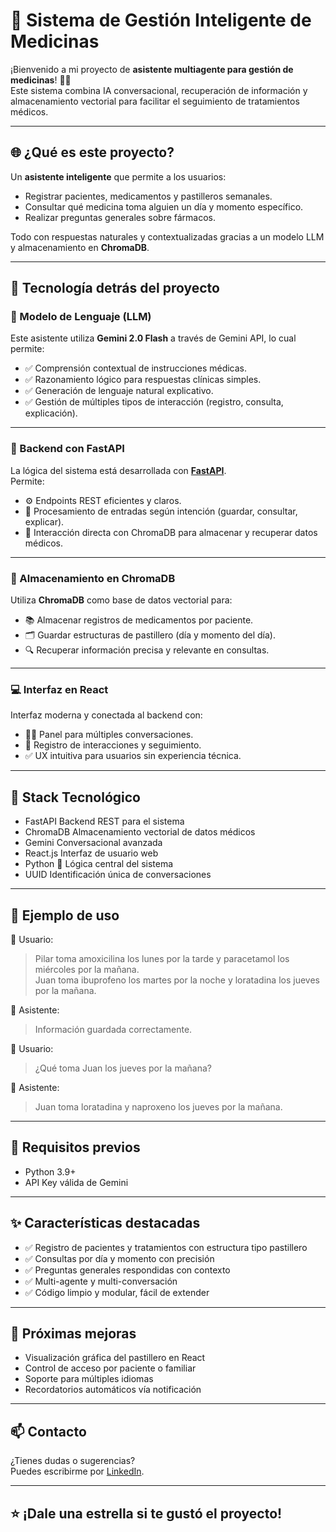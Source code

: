 # 💊 Sistema de Gestión Inteligente de Medicinas

¡Bienvenido a mi proyecto de **asistente multiagente para gestión de medicinas**! 🧠💬  
Este sistema combina IA conversacional, recuperación de información y almacenamiento vectorial para facilitar el seguimiento de tratamientos médicos.

---

## 🌐 ¿Qué es este proyecto?

Un **asistente inteligente** que permite a los usuarios:

- Registrar pacientes, medicamentos y pastilleros semanales.
- Consultar qué medicina toma alguien un día y momento específico.
- Realizar preguntas generales sobre fármacos.

Todo con respuestas naturales y contextualizadas gracias a un modelo LLM y almacenamiento en **ChromaDB**.

---

## 🧠 Tecnología detrás del proyecto

### 🚀 Modelo de Lenguaje (LLM)

Este asistente utiliza **Gemini 2.0 Flash** a través de Gemini API, lo cual permite:

- ✅ Comprensión contextual de instrucciones médicas.
- ✅ Razonamiento lógico para respuestas clínicas simples.
- ✅ Generación de lenguaje natural explicativo.
- ✅ Gestión de múltiples tipos de interacción (registro, consulta, explicación).

---

### 🧠 Backend con FastAPI

La lógica del sistema está desarrollada con **[FastAPI](https://fastapi.tiangolo.com/)**.  
Permite:

- ⚙️ Endpoints REST eficientes y claros.
- 🔄 Procesamiento de entradas según intención (guardar, consultar, explicar).
- 💾 Interacción directa con ChromaDB para almacenar y recuperar datos médicos.

---

### 💾 Almacenamiento en ChromaDB

Utiliza **ChromaDB** como base de datos vectorial para:

- 📚 Almacenar registros de medicamentos por paciente.
- 🗂️ Guardar estructuras de pastillero (día y momento del día).
- 🔍 Recuperar información precisa y relevante en consultas.

---

### 💻 Interfaz en React

Interfaz moderna y conectada al backend con:

- 🧑‍⚕️ Panel para múltiples conversaciones.
- 💬 Registro de interacciones y seguimiento.
- ✅ UX intuitiva para usuarios sin experiencia técnica.

---

##  🧰 Stack Tecnológico

- FastAPI	        Backend REST para el sistema  
- ChromaDB	        Almacenamiento vectorial de datos médicos  
- Gemini           Conversacional avanzada  
- React.js	        Interfaz de usuario web  
- Python 🐍	        Lógica central del sistema  
- UUID	            Identificación única de conversaciones  

---

## 🧪 Ejemplo de uso

👤 Usuario:  
> Pilar toma amoxicilina los lunes por la tarde y paracetamol los miércoles por la mañana.  
> Juan toma ibuprofeno los martes por la noche y loratadina los jueves por la mañana.

🤖 Asistente:  
> Información guardada correctamente.

👤 Usuario:  
> ¿Qué toma Juan los jueves por la mañana?

🤖 Asistente:  
> Juan toma loratadina y naproxeno los jueves por la mañana.

---

## 🔐 Requisitos previos

- Python 3.9+
- API Key válida de Gemini

---

## ✨ Características destacadas

- ✅ Registro de pacientes y tratamientos con estructura tipo pastillero  
- ✅ Consultas por día y momento con precisión  
- ✅ Preguntas generales respondidas con contexto  
- ✅ Multi-agente y multi-conversación  
- ✅ Código limpio y modular, fácil de extender  

---

## 📌 Próximas mejoras

- Visualización gráfica del pastillero en React  
- Control de acceso por paciente o familiar  
- Soporte para múltiples idiomas  
- Recordatorios automáticos vía notificación  

---

## 📫 Contacto

¿Tienes dudas o sugerencias?  
Puedes escribirme por [LinkedIn](https://www.linkedin.com/in/daniel-foronda-melchor).

---

## ⭐ ¡Dale una estrella si te gustó el proyecto!

